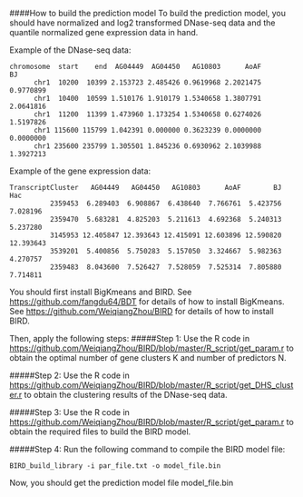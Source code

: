 ####How to build the prediction model
To build the prediction model, you should have normalized and log2 transformed DNase-seq data and the quantile normalized gene expression data in hand.

Example of the DNase-seq data:
```
chromosome  start    end  AG04449  AG04450   AG10803      AoAF        BJ
      chr1  10200  10399 2.153723 2.485426 0.9619968 2.2021475 0.9770899
      chr1  10400  10599 1.510176 1.910179 1.5340658 1.3807791 2.0641816
      chr1  11200  11399 1.473960 1.173254 1.5340658 0.6274026 1.5197826
      chr1 115600 115799 1.042391 0.000000 0.3623239 0.0000000 0.0000000
      chr1 235600 235799 1.305501 1.845236 0.6930962 2.1039988 1.3927213
```

Example of the gene expression data:
```
TranscriptCluster   AG04449   AG04450   AG10803      AoAF        BJ       Hac
          2359453  6.289403  6.908867  6.438640  7.766761  5.423756  7.028196
          2359470  5.683281  4.825203  5.211613  4.692368  5.240313  5.237280
          3145953 12.405847 12.393643 12.415091 12.603896 12.590820 12.393643
          3539201  5.400856  5.750283  5.157050  3.324667  5.982363  4.270757
          2359483  8.043600  7.526427  7.528059  7.525314  7.805880  7.714811
```

You should first install BigKmeans and BIRD. See https://github.com/fangdu64/BDT for details of how to install BigKmeans. See https://github.com/WeiqiangZhou/BIRD for details of how to install BIRD.

Then, apply the following steps:
#####Step 1:
Use the R code in https://github.com/WeiqiangZhou/BIRD/blob/master/R_script/get_param.r to obtain the optimal number of gene clusters K and number of predictors N.

#####Step 2:
Use the R code in https://github.com/WeiqiangZhou/BIRD/blob/master/R_script/get_DHS_cluster.r to obtain the clustering results of the DNase-seq data.

#####Step 3:
Use the R code in https://github.com/WeiqiangZhou/BIRD/blob/master/R_script/get_param.r to obtain the required files to build the BIRD model.

#####Step 4:
Run the following command to compile the BIRD model file:
```
BIRD_build_library -i par_file.txt -o model_file.bin
```
Now, you should get the prediction model file model_file.bin
